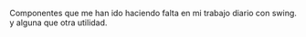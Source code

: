 Componentes que me han ido haciendo falta en mi trabajo diario con swing.
y alguna que otra utilidad.